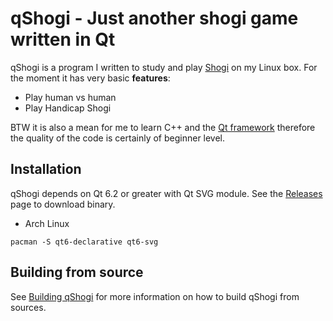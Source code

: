 # qShogi - Just another shogi game written in Qt

qShogi is a program I written to study and play [Shogi](https://en.wikipedia.org/wiki/Shogi) on my Linux box. For the moment it has very basic **features**:

* Play human vs human
* Play Handicap Shogi

BTW it is also a mean for me to learn C++ and the [Qt framework](https://www.qt.io/) therefore the quality of the code is certainly of beginner level.


## Installation

qShogi depends on Qt 6.2 or greater with Qt SVG module. See the [Releases](https://github.com/vinymeuh/qShogi/releases) page to download binary.

* Arch Linux

```
pacman -S qt6-declarative qt6-svg
```

## Building from source

See [Building qShogi](docs/Build.md) for more information on how to build qShogi from sources.
